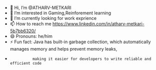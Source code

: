 - 👋 Hi, I’m @ATHARV-METKARI
- 👀 I’m interested in Gaming,Reinforement learning
- 💞️ I’m currently looking for work exprience 
- 📫 How to reach me https://www.linkedin.com/in/atharv-metkari-5b7bb6320/
- 😄 Pronouns: he/him
- ⚡ Fun fact: Java has built-in garbage collection, which automatically manages memory and helps prevent memory leaks,
-               making it easier for developers to write reliable and efficient code

<!---
ATHARV-METKARI/ATHARV-METKARI is a ✨ special ✨ repository because its `README.md` (this file) appears on your GitHub profile.
You can click the Preview link to take a look at your changes.
--->
